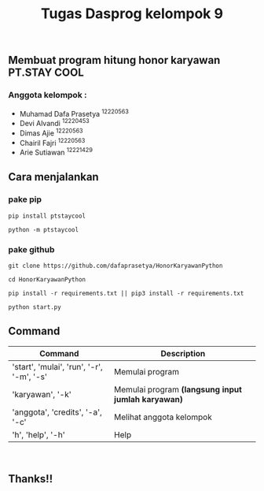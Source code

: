 <div style="text-align: center;">
    <h1>Tugas Dasprog kelompok 9</h1>
</div> <br>
<h2>Membuat program hitung honor karyawan PT.STAY COOL</h2>
<h3>Anggota kelompok :</h3>
<ul>
    <li>Muhamad Dafa Prasetya <sup>12220563</sup></li>
    <li>Devi Alvandi <sup>12220453</sup> </li>
    <li>Dimas Ajie <sup>12220563</sup> </li>
    <li>Chairil Fajri <sup>12220563</sup> </li>
    <li>Arie Sutiawan <sup>12221429</sup> </li>
</ul>


<h2>Cara menjalankan</h2>

<h3>pake pip</h3>

````
pip install ptstaycool
````

````
python -m ptstaycool
````

<h3>pake github</h3>

````
git clone https://github.com/dafaprasetya/HonorKaryawanPython
````

````
cd HonorKaryawanPython
````

````
pip install -r requirements.txt || pip3 install -r requirements.txt
````

````
python start.py
````


<h2>Command</h2>


| Command | Description |
| --- | --- |
| 'start', 'mulai', 'run', '-r', '-m', '-s' | Memulai program |
| 'karyawan', '-k' | Memulai program **(langsung input jumlah karyawan)** |
| 'anggota', 'credits', '-a', '-c' | Melihat anggota kelompok |
| 'h', 'help', '-h' | Help |

<br>
<h2>Thanks!!</h2>
